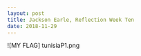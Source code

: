 ```yaml
---
layout: post
title: Jackson Earle, Reflection Week Ten
date: 2018-11-29
---
```




![MY FLAG] tunisiaP1.png
